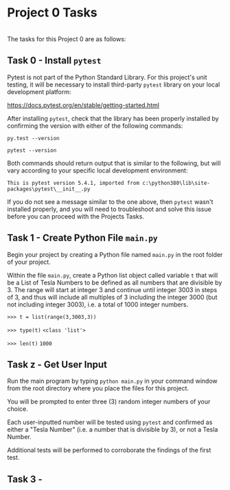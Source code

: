 # Project 0 Tasks
<br />The tasks for this Project 0 are as follows:

## Task 0 - Install `pytest`

Pytest is not part of the Python Standard Library.  For this project's unit testing, it will be necessary to install third-party `pytest` library on your local development platform:

https://docs.pytest.org/en/stable/getting-started.html

After installing `pytest`, check that the library has been properly installed by confirming the version with either of the following commands:

`py.test --version`

`pytest --version`

Both commands should return output that is similar to the following, but will vary according to your specific local development environment:

`This is pytest version 5.4.1, imported from c:\python380\lib\site-packages\pytest\__init__.py`

If you do not see a message similar to the one above, then `pytest` wasn't installed properly, and you will need to troubleshoot and solve this issue before you can proceed with the Projects Tasks.

## Task 1 - Create Python File `main.py`

Begin your project by creating a Python file named `main.py` in the root folder of your project.

Within the file `main.py`, create a Python list object called variable `t` that will be a List of Tesla Numbers to be defined as all numbers that are divisible by 3. The range will start at integer 3 and continue until integer 3003 in steps of 3, and thus will include all multiples of 3 including the integer 3000 (but not including integer 3003), i.e. a total of 1000 integer numbers.

`>>> t = list(range(3,3003,3))`

`>>> type(t)`
`<class 'list'>`

`>>> len(t)`
`1000`

## Task z - Get User Input

Run the main program by typing `python main.py` in your command window from the root directory where you place the files for this project.

You will be prompted to enter three (3) random integer numbers of your choice.

Each user-inputted number will be tested using `pytest` and confirmed as either a "Tesla Number" (i.e. a number that is divisible by 3), or not a Tesla Number.

Additional tests will be performed to corroborate the findings of the first test.  



## Task 3 - 
